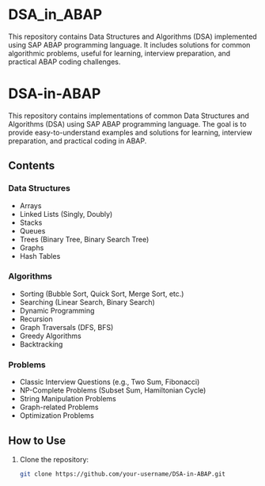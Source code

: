 # DSA_in_ABAP
This repository contains Data Structures and Algorithms (DSA) implemented using SAP ABAP programming language. It includes solutions for common algorithmic problems, useful for learning, interview preparation, and practical ABAP coding challenges.

# DSA-in-ABAP

This repository contains implementations of common Data Structures and Algorithms (DSA) using SAP ABAP programming language. The goal is to provide easy-to-understand examples and solutions for learning, interview preparation, and practical coding in ABAP.

## Contents

### Data Structures
- Arrays
- Linked Lists (Singly, Doubly)
- Stacks
- Queues
- Trees (Binary Tree, Binary Search Tree)
- Graphs
- Hash Tables

### Algorithms
- Sorting (Bubble Sort, Quick Sort, Merge Sort, etc.)
- Searching (Linear Search, Binary Search)
- Dynamic Programming
- Recursion
- Graph Traversals (DFS, BFS)
- Greedy Algorithms
- Backtracking

### Problems
- Classic Interview Questions (e.g., Two Sum, Fibonacci)
- NP-Complete Problems (Subset Sum, Hamiltonian Cycle)
- String Manipulation Problems
- Graph-related Problems
- Optimization Problems

## How to Use

1. Clone the repository:
   ```bash
   git clone https://github.com/your-username/DSA-in-ABAP.git
